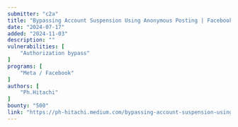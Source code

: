 ```yaml
---
submitter: "c2a"
title: "Bypassing Account Suspension Using Anonymous Posting | Facebook Bug Bounty"
date: "2024-07-17"
added: "2024-11-03"
description: ""
vulnerabilities: [
    "Authorization bypass"
]
programs: [
    "Meta / Facebook"
]
authors: [
    "Ph.Hitachi"
]
bounty: "500"
link: "https://ph-hitachi.medium.com/bypassing-account-suspension-using-anonymous-posting-facebook-bug-bounty-b204433c98d1"
---
```




